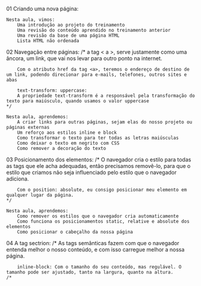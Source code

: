 01 Criando uma nova página:

    Nesta aula, vimos:
        Uma introdução ao projeto do treinamento
        Uma revisão do conteúdo aprendido no treinamento anterior
        Uma revisão da base de uma página HTML
        Lista HTML não ordenada

    
02 Navegação entre páginas:
    /*
        a tag < a >, serve justamente como uma âncora, um link, que vai nos levar para outro ponto na internet.

        Com o atributo href da tag <a>, teremos o endereço de destino de um link, podendo direcionar para e-mails, telefones, outros sites e abas

        text-transform: uppercase:
        A propriedade text-transform é a responsável pela transformação do texto para maiúsculo, quando usamos o valor uppercase
    */

    Nesta aula, aprendemos:
        A criar links para outras páginas, sejam elas do nosso projeto ou páginas externas
        Um reforço aos estilos inline e block
        Como transformar o texto para ter todas as letras maiúsculas
        Como deixar o texto em negrito com CSS
        Como remover a decoração do texto


03 Posicionamento dos elementos:
    /*
        O navegador cria o estilo para todas as tags que ele acha adequadas, então precisamos removê-lo, para que o estilo que criamos não seja influenciado pelo estilo que o navegador adiciona.

        Com o position: absolute, eu consigo posicionar meu elemento em qualquer lugar da página.
    */

    Nesta aula, aprendemos:
        Como remover os estilos que o navegador cria automaticamente
        Como funciona os posicionamentos static, relative e absolute dos elementos
        Como posicionar o cabeçalho da nossa página


04 A tag sectrion:
    /*
        As tags semânticas fazem com que o navegador entenda melhor o nosso conteúdo, e com isso carregue melhor a nossa página.

        inline-block: Com o tamanho do seu conteúdo, mas regulável. O tamanho pode ser ajustado, tanto na largura, quanto na altura.
    /*


